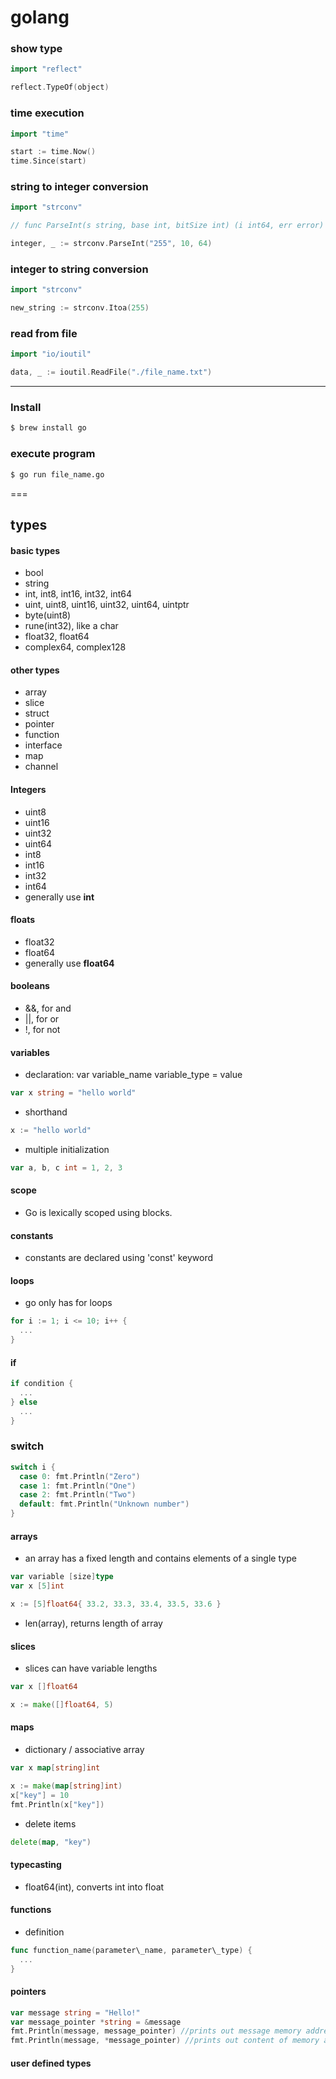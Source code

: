 golang
===

### show type
```go
import "reflect"

reflect.TypeOf(object)
```

### time execution
```go
import "time"

start := time.Now()
time.Since(start)
```

### string to integer conversion
```go
import "strconv"

// func ParseInt(s string, base int, bitSize int) (i int64, err error)

integer, _ := strconv.ParseInt("255", 10, 64)
```

### integer to string conversion
```go
import "strconv"

new_string := strconv.Itoa(255)
```

### read from file
```go
import "io/ioutil"

data, _ := ioutil.ReadFile("./file_name.txt")
```

---

### Install
```bash
$ brew install go
```

### execute program
```bash
$ go run file_name.go
```

===

types
---

#### basic types
- bool
- string
- int, int8, int16, int32, int64
- uint, uint8, uint16, uint32, uint64, uintptr
- byte(uint8)
- rune(int32), like a char
- float32, float64
- complex64, complex128

#### other types
- array
- slice
- struct
- pointer
- function
- interface
- map
- channel

#### Integers
- uint8
- uint16
- uint32
- uint64
- int8
- int16
- int32
- int64
- generally use **int**

#### floats
- float32
- float64
- generally use **float64**

#### booleans
- &&, for and
- ||, for or
- !, for not

#### variables
- declaration: var variable\_name variable\_type = value
```go
var x string = "hello world"
```
- shorthand
```go
x := "hello world"
```

- multiple initialization
```go
var a, b, c int = 1, 2, 3
```

#### scope
- Go is lexically scoped using blocks.

#### constants
- constants are declared using 'const' keyword

#### loops
- go only has for loops
```go
for i := 1; i <= 10; i++ {
  ...
}
```

#### if
```go
if condition {
  ...
} else
  ...
}
```

### switch
```go
switch i {
  case 0: fmt.Println("Zero")
  case 1: fmt.Println("One")
  case 2: fmt.Println("Two")
  default: fmt.Println("Unknown number")
}
```

#### arrays

- an array has a fixed length and contains elements of a single type

```go
var variable [size]type
var x [5]int

x := [5]float64{ 33.2, 33.3, 33.4, 33.5, 33.6 }
```

- len(array), returns length of array

#### slices
- slices can have variable lengths

```go
var x []float64

x := make([]float64, 5)
```

#### maps
- dictionary / associative array

```go
var x map[string]int

x := make(map[string]int)
x["key"] = 10
fmt.Println(x["key"])
```

- delete items

```go
delete(map, "key")
```

#### typecasting
- float64(int), converts int into float

#### functions
- definition

```go
func function_name(parameter\_name, parameter\_type) {
  ...
}
```

#### pointers
```go
var message string = "Hello!"
var message_pointer *string = &message
fmt.Println(message, message_pointer) //prints out message memory address
fmt.Println(message, *message_pointer) //prints out content of memory address
```
#### user defined types
